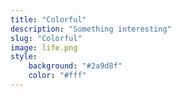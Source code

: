 ```yaml
---
title: "Colorful"
description: "Something interesting"
slug: "Colorful"
image: life.png
style:
    background: "#2a9d8f"
    color: "#fff"
---
```

